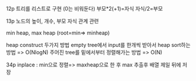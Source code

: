 12p
트리를 리스트로 구현 (0는 비워둔다)
부모*2(+1)=자식
자식/2=부모

13p 노드의 높이, 개수, 부모 자식 관계 관련

min heap, max heap (root=min=> minheap)

heap construct 두가지 방법
empty tree에서 input를 한개씩 받아서 heap sort하는 방법 => O(NlogN)
주어진 tree를 밑에서부터 정렬해가는 방법 => O(N)

34p inplace : min으로 정렬=> maxheap으로 한 후 max 추출후 배열 제일 뒤에 저장